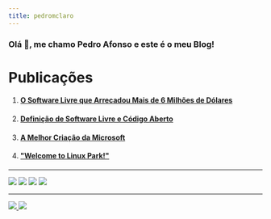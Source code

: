 ```yaml
---
title: pedromclaro
---
```


### Olá 👋, me chamo Pedro Afonso e este é o meu Blog!



# Publicações
1. #### [O Software Livre que Arrecadou Mais de 6 Milhões de Dólares](./posts/o-software-livre-que-arrecadou-mais-de-6-milhoes-de-dolares.md)
2. #### [Definição de Software Livre e Código Aberto](./posts/definicao-de-software-livre-e-codigo-aberto.md)
3. #### [A Melhor Criação da Microsoft](./posts/a-melhor-criacao-da-microsoft.md)
4. #### ["Welcome to Linux Park!"](./posts/welcome-to-linux-park.md)

---
<a href= "https://github.com/pedromclaro"><img src="https://img.shields.io/badge/GitHub-100000?style=for-the-badge&logo=github&logoColor=white"></a>
<a href= "https://www.linkedin.com/in/pedroafonsomclaro"><img src="https://img.shields.io/badge/LinkedIn-0077B5?style=for-the-badge&logo=linkedin&logoColor=white"></a>
<a href= "mailto:1p3dro4fons0@gmail.com"><img src="https://img.shields.io/badge/Gmail-D14836?style=for-the-badge&logo=gmail&logoColor=white"></a>
<a href= "https://pedromclaro.com"><img src= "https://img.shields.io/badge/website-000000?style=for-the-badge&logo=About.me&logoColor=white">

---
<img src="https://img.shields.io/badge/Made%20with-Markdown-1f425f.svg">
<img src="https://img.shields.io/github/license/pedromclaro/blog.svg">
